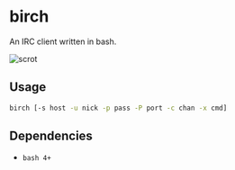# birch

An IRC client written in bash.

![scrot](https://user-images.githubusercontent.com/6799467/75714877-2793ab80-5cd5-11ea-8aad-92d7f245bdaf.jpg)

## Usage

```sh
birch [-s host -u nick -p pass -P port -c chan -x cmd]
```

## Dependencies

- `bash 4+`
